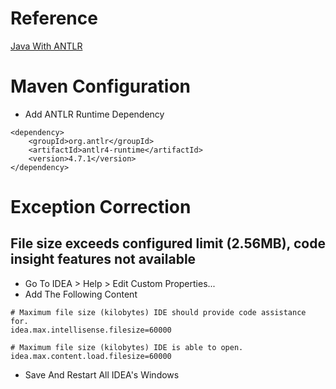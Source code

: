 # Reference
[Java With ANTLR](https://www.baeldung.com/java-antlr)  
# Maven Configuration
* Add ANTLR Runtime Dependency
```
<dependency>
    <groupId>org.antlr</groupId>
    <artifactId>antlr4-runtime</artifactId>
    <version>4.7.1</version>
</dependency>
```
# Exception Correction
## File size exceeds configured limit (2.56MB), code insight features not available
* Go To IDEA > Help > Edit Custom Properties...
* Add The Following Content
```
# Maximum file size (kilobytes) IDE should provide code assistance for.
idea.max.intellisense.filesize=60000

# Maximum file size (kilobytes) IDE is able to open.
idea.max.content.load.filesize=60000
```
* Save And Restart All IDEA's Windows